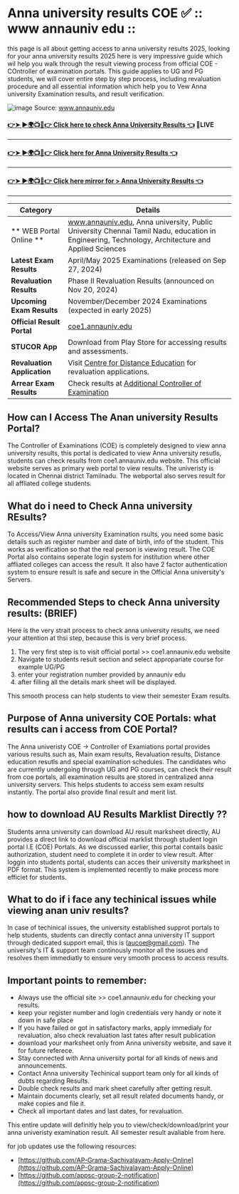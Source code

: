# Anna university results COE ✅ :: www annauniv edu :: 

this page is all about getting access to anna university results 2025, looking for your anna university results 2025 here is very impressive guide which wil help you walk through the result viewing process from official COE - COntroller of examination portals. This guide applies to UG and PG students, we will cover entire step by step process, including revaluation procedure and all essential information which help you to Vew Anna university Examination results, and result verification. 

![image](https://github.com/user-attachments/assets/2927c7a7-6e22-4df8-a32c-0be4bae04d6a)
Source: www.annauniv.edu

####   [👉➤ ►🌍📺📱👉  Click here to check Anna University Results 👈](https://www.google.com/url?q=https%3A%2F%2Fwww.dynews.net%2F2025%2F02%2FAnna-University-Results.html&sa=D&sntz=1&usg=AOvVaw2pio8GcK7kM3sx8ZdtPVx_) 🛑LIVE
----
####   [👉➤ ►🌍📺📱👉  Click here for Anna University Results 👈](https://aucoe.annauniv.edu/regular_result_nd2020/)
----
####  [👉➤ ►🌍📺📱👉  Click here mirror for > Anna University Results 👈](https://coe1.annauniv.edu/result)
----

| **Category**                    | **Details**                                                                                       |
|----------------------------------|---------------------------------------------------------------------------------------------------|
| ** WEB Portal Online **          | www.annauniv.edu, Anna university,  Public University Chennai Tamil Nadu, education in Engineering, Technology, Architecture and Applied Sciences |
| **Latest Exam Results**         | April/May 2025 Examinations (released on Sep 27, 2024)                                           |
| **Revaluation Results**         | Phase II Revaluation Results (announced on Nov 20, 2024)                                          |
| **Upcoming Exam Results**       | November/December 2024 Examinations (expected in early 2025)                                      |
| **Official Result Portal**      | [coe1.annauniv.edu](https://coe1.annauniv.edu/)                                                   |
| **STUCOR App**                  | Download from Play Store for accessing results and assessments.                                  |
| **Revaluation Application**     | Visit [Centre for Distance Education](https://cde.annauniv.edu/) for revaluation applications.    |
| **Arrear Exam Results**         | Check results at [Additional Controller of Examination](https://acoe.annauniv.edu/Home/arr_result) |



## How can I Access The Anan university Results Portal? 
The Controller of Examinations (COE) is completely designed to view anna university results, this portal is dedicated to view Anna university resutls, students can check results from coe1.annauniv.edu website. This official website serves as primary web portal to view results. The univeristy is located in Chennai district Tamilnadu. The webportal also serves result for all affliated college students.

## What do i need to Check Anna university REsults?

To Access/View Anna university Examination rsults, you need some basic details such as register number and date of birth, info of the student. This works as verification so that the real person is viewing result. The COE Portal also contains seperate login system for institution where other affliated colleges can access the result. It also have 2 factor authentication system to ensure result is safe and secure in the Official Anna university's Servers.

## Recommended Steps to check Anna university results: (BRIEF)

Here is the very strait process to check anna university results, we need your attention at thsi step, because this is very brief process. 

1. The very first step is to visit official portal >> coe1.annauniv.edu website
2. Navigate to students result section and select appropariate course for example UG/PG
3. enter your registration number provided by annauniv edu
4. after filling all the details mark sheet will be displayed.

This smooth process can help students to view their semester Exam results.

## Purpose of Anna university COE Portals: what results can i access from COE Portal?

The Anna univeristy COE -> Controller of Examiations portal provides various results such as, Main exam results, Revaluation results, Distance education resutls and special examination schedules. The candidates who are currently undergoing through UG and PG courses, can check their result from coe portals, all examination results are stored in centralized anna university servers. This helps students to access sem exam results instantly. The portal also provide final result and merit list. 

## how to download AU Results Marklist Directly ??

Students anna university can download AU result marksheet directly, AU provides a direct link to download official marklist through student login portal I.E (COE) Portals. As we discussed earlier, this portal contails basic authorization, student need to complete it in order to view result. After loggin into students portal, students can acces their university marksheet in PDF format. This system is implemented recently to make process more efficiet for students. 

## What to do if i face any techinical issues while viewing anan univ results?

In case of techinical issues, the university established supprot portals to help students, students can directly contact anna university IT support through dedicated support email, this is (aucoe@gmail.com). The university's IT & support team continously monitor all the issues and resolves them immediatly to ensure very smooth process to access results.

## Important points to remember:

- Always use the official site >> coe1.annauniv.edu for checking your results.
- keep your register number and login credentials very handy or note it down in safe place
- If you have failed or got in satisfactory marks, apply immedialy for revaluation, also check revaluation last tates after result publication
- download your marksheet only from Anna university website, and save it for future referece.
- Stay connected with Anna university portal for all kinds of news and announcements.
- Contact Anna university Techinical support team only for all kinds of dubts regarding Results.
- Double check results and mark sheet carefully after getting result.
- Maintain documents clearly, set all result related documents handy, or make copies and file it.
- Check all important dates and last dates, for revaluation.

This entire update will definitly help you to view/check/download/print your anna univeristy examination result. All semester result avaliable from here. 

for job updates use the following resources: 
* [https://github.com/AP-Grama-Sachivalayam-Apply-Online](https://github.com/AP-Grama-Sachivalayam-Apply-Online)
* [https://github.com/appsc-group-2-notification](https://github.com/appsc-group-2-notification)

